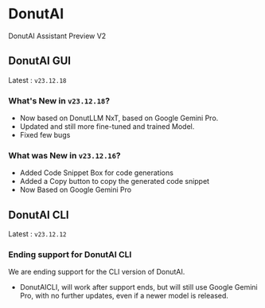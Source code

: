 # DonutAI
DonutAI Assistant Preview V2
## DonutAI GUI
Latest : `v23.12.18`
### What's New in `v23.12.18`?
* Now based on DonutLLM NxT, based on Google Gemini Pro.
* Updated and still more fine-tuned and trained Model.
* Fixed few bugs
### What was New in `v23.12.16`?
* Added Code Snippet Box for code generations
* Added a Copy button to copy the generated code snippet
* Now Based on Google Gemini Pro
## DonutAI CLI
Latest : `v23.12.12`
### Ending support for DonutAI CLI
We are ending support for the CLI version of DonutAI.
* DonutAICLI, will work after support ends, but will still use Google Gemini Pro, with no further updates, even if a newer model is released.
